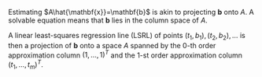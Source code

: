 Estimating $A\hat{\mathbf{x}}=\mathbf{b}$ is akin to projecting $\mathbf{b}$ onto $A$. A solvable equation means that $\mathbf{b}$ lies in the column space of $A$.

A linear least-squares regression line (LSRL) of points $(t_1,b_1),(t_2,b_2),\ldots$ is then a projection of $\mathbf{b}$ onto a space $A$ spanned by the $0$-th order  approximation column $(1,\ldots,1)^T$ and the $1$-st order approximation column $(t_1,\ldots,t_m)^T$.
